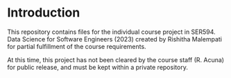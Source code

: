 # Introduction
This repository contains files for the individual course project in SER594. Data Science for Software Engineers (2023) created by Rishitha Malempati for partial fulfillment of the course requirements.

At this time, this project has not been cleared by the course staff (R. Acuna) for public release, and must be kept within a private repository.
